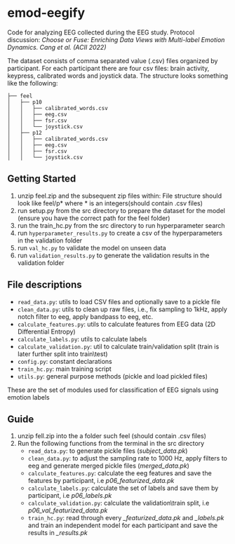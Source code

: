 # emod-eegify

Code for analyzing EEG collected during the EEG study. Protocol discussion: _Choose or Fuse: Enriching Data Views with Multi-label Emotion Dynamics. Cang et al. (ACII 2022)_



The dataset consists of comma separated value (.csv) files organized by participant. For each participant there are four csv files: brain activity, keypress, calibrated words and joystick data. The structure looks something like the following:
```
├── feel
│   ├── p10
│   │   ├── calibrated_words.csv
│   │   ├── eeg.csv
│   │   ├── fsr.csv
│   │   └── joystick.csv
│   ├── p12
│   │   ├── calibrated_words.csv
│   │   ├── eeg.csv
│   │   ├── fsr.csv
│   │   └── joystick.csv

```

## Getting Started
1. unzip feel.zip and the subsequent zip files within: File structure should look like feel/p* where * is an integers(should contain .csv files)
2. run setup.py from the src directory to prepare the dataset for the model (ensure you have the correct path for the feel folder)
3. run the train_hc.py from the src directory to run hyperparameter search
4. run ```hyperparameter_results.py``` to create a csv of the hyperparameters in the validation folder
5. run ```val_hc.py``` to validate the model on unseen data
6. run ```validation_results.py``` to generate the validation results in the validation folder


## File descriptions
- ```read_data.py```: utils to load CSV files and optionally save to a pickle file
- ```clean_data.py```: utils to clean up raw files, i.e., fix sampling to 1kHz, apply notch filter to eeg, apply bandpass to eeg, etc.
- ```calculate_features.py```: utils to calculate features from EEG data (2D Differential Entropy)
- ```calculate_labels.py```: utils to calculate labels
- ```calculate_validation.py```: util to calculate train/validation split (train is later further split into train\test)
- ```config.py```: constant declarations
- ```train_hc.py```: main training script 
- ```utils.py```: general purpose methods (pickle and load pickled files)


These are the set of modules used for classification of EEG signals using emotion labels

## Guide
1. unzip fell.zip into the a folder such feel (should contain .csv files)
2. Run the following functions from the terminal in the src directory
    - ```read_data.py```: to generate pickle files (*subject_data.pk*)
    - ```clean_data.py```: to adjust the sampling rate to 1000 Hz, apply filters to eeg and generate merged pickle files (*merged_data.pk*)
    - ```calculate_features.py```: calculate the eeg features and save the features by participant, i.e *p06_featurized_data.pk*
    - ```calculate_labels.py```: calculate the set of labels and save them by participant, i.e *p06_labels.pk*
    - ```calculate_validation.py```: calculate the validation\train split, i.e *p06_val_featurized_data.pk*
    - ```train_hc.py```: read through every *_featurized_data.pk* and *_labels.pk* and train an independent model for each participant and save the results in *_results.pk*
